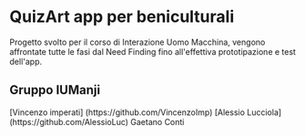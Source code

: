 # QuizArt app per beniculturali
Progetto svolto per il corso di Interazione Uomo Macchina, vengono affrontate tutte le fasi dal Need Finding fino all'effettiva prototipazione e test dell'app.
<h2>Gruppo IUManji</h2>
[Vincenzo imperati] (https://github.com/VincenzoImp)
[Alessio Lucciola] (https://github.com/AlessioLuc)
Gaetano Conti

